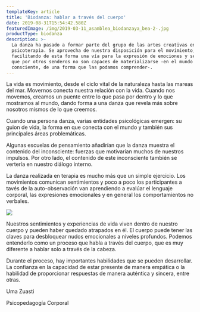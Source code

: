 ```yaml
---
templateKey: article
title: 'Biodanza: hablar a través del cuerpo'
date: 2019-08-31T15:54:42.580Z
featuredImage: /img/2019-03-11_asamblea_biodanzaya_bea-2-.jpg
productType: biodanza
description: >-
  La danza ha pasado a formar parte del grupo de las artes creativas en
  psicoterapia. Se aprovecha de nuestra disposición para el movimiento,
  facilitando de esta forma una vía para la expresión de emociones y sensaciones
  que por otros senderos no son capaces de materializarse -en el mundo
  consciente, de una forma que las podamos comprender-.
---
```

La vida es movimiento, desde el ciclo vital de la naturaleza hasta las mareas del mar. Movernos conecta nuestra relación con la vida. Cuando nos movemos, creamos un puente entre lo que pasa por dentro y lo que mostramos al mundo, dando forma a una danza que revela más sobre nosotros mismos de lo que creemos.

Cuando una persona danza, varias entidades psicológicas emergen: su guion de vida, la forma en que conecta con el mundo y también sus principales áreas problemáticas.

Algunas escuelas de pensamiento añadirían que la danza muestra el contenido del inconsciente: fuerzas que motivarían muchos de nuestros impulsos. Por otro lado, el contenido de este inconsciente también se vertería en nuestro diálogo interno.

La danza realizada en terapia es mucho más que un simple ejercicio.  Los movimientos comunican sentimientos y poco a poco los participantes a tavés de la auto-observación van aprendiendo a evalúar el lenguaje corporal, las expresiones emocionales y en general los comportamientos no verbales.

![](/img/biodanza-srt-1-.png)

Nuestros sentimientos y experiencias de vida viven dentro de nuestro cuerpo y pueden haber quedado atrapados en él. El cuerpo puede tener las claves para desbloquear nudos emocionales a niveles profundos. Podemos entenderlo como un proceso que habla a través del cuerpo, que es muy diferente a hablar solo a través de la cabeza.

Durante el proceso, hay importantes habilidades que se pueden desarrollar. La confianza en la capacidad de estar presente de manera empática o la habilidad de proporcionar respuestas de manera auténtica y sincera, entre otras.

Uma Zuasti

Psicopedagogía Corporal
